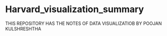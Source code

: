 # Harvard_visualization_summary
THIS REPOSITORY HAS THE NOTES OF DATA VISUALIZATIOB BY POOJAN KULSHRESHTHA

